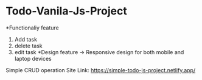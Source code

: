# Todo-Vanila-Js-Project

*Functionaliy feature
1. Add task
2. delete task
3. edit task
*Design feature
 -> Responsive design for both mobile and laptop devices

Simple CRUD operation
Site Link: https://simple-todo-js-project.netlify.app/
